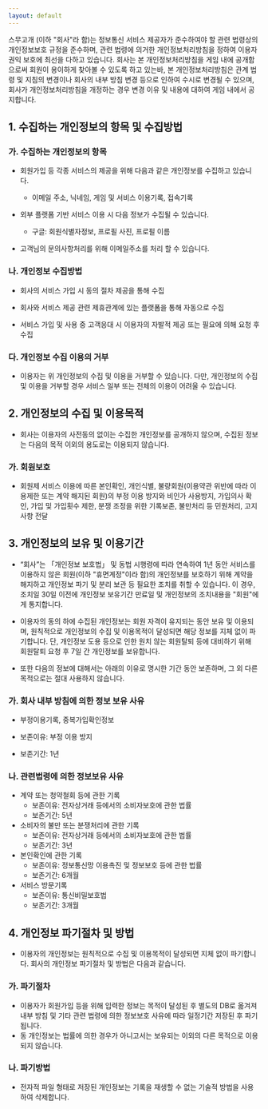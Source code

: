```yaml
---
layout: default
---
```

스무고개 (이하 "회사"라 함)는 정보통신 서비스 제공자가 준수하여야 할 관련 법령상의 개인정보보호 규정을 준수하며, 관련 법령에 의거한 개인정보처리방침을 정하여 이용자 권익 보호에 최선을 다하고 있습니다. 회사는 본 개인정보처리방침을 게임 내에 공개함으로써 회원이 용이하게 찾아볼 수 있도록 하고 있는바, 본 개인정보처리방침은 관계 법령 및 지침의 변경이나 회사의 내부 방침 변경 등으로 인하여 수시로 변경될 수 있으며, 회사가 개인정보처리방침을 개정하는 경우 변경 이유 및 내용에 대하여 게임 내에서 공지합니다.


## 1. 수집하는 개인정보의 항목 및 수집방법


### 가. 수집하는 개인정보의 항목


- 회원가입 등 각종 서비스의 제공을 위해 다음과 같은 개인정보를 수집하고 있습니다.
    
    - 이메일 주소, 닉네임, 게임 및 서비스 이용기록, 접속기록
    
- 외부 플랫폼 기반 서비스 이용 시 다음 정보가 수집될 수 있습니다.
    
    - 구글: 회원식별자정보, 프로필 사진, 프로필 이름
    
- 고객님의 문의사항처리를 위해 이메일주소를 처리 할 수 있습니다.


### 나. 개인정보 수집방법


- 회사의 서비스 가입 시 동의 절차 제공을 통해 수집
    
- 회사와 서비스 제공 관련 제휴관계에 있는 플랫폼을 통해 자동으로 수집
    
- 서비스 가입 및 사용 중 고객응대 시 이용자의 자발적 제공 또는 필요에 의해 요청 후 수집


### 다. 개인정보 수집 이용의 거부


- 이용자는 위 개인정보의 수집 및 이용을 거부할 수 있습니다. 다만, 개인정보의 수집 및 이용을 거부할 경우 서비스 일부 또는 전체의 이용이 어려울 수 있습니다.


## 2. 개인정보의 수집 및 이용목적


- 회사는 이용자의 사전동의 없이는 수집한 개인정보를 공개하지 않으며, 수집된 정보는 다음의 목적 이외의 용도로는 이용되지 않습니다.


### 가. 회원보호


- 회원제 서비스 이용에 따른 본인확인, 개인식별, 불량회원(이용약관 위반에 따라 이용제한 또는 계약 해지된 회원)의 부정 이용 방지와 비인가 사용방지, 가입의사 확인, 가입 및 가입횟수 제한, 분쟁 조정을 위한 기록보존, 불만처리 등 민원처리, 고지사항 전달


## 3. 개인정보의 보유 및 이용기간


- “회사”는 「개인정보 보호법」 및 동법 시행령에 따라 연속하여 1년 동안 서비스를 이용하지 않은 회원(이하 "휴면계정"이라 함)의 개인정보를 보호하기 위해 계약을 해지하고 개인정보 파기 및 분리 보관 등 필요한 조치를 취할 수 있습니다. 이 경우, 조치일 30일 이전에 개인정보 보유기간 만료일 및 개인정보의 조치내용을 "회원"에게 통지합니다.


- 이용자의 동의 하에 수집된 개인정보는 회원 자격이 유지되는 동안 보유 및 이용되며, 원칙적으로 개인정보의 수집 및 이용목적이 달성되면 해당 정보를 지체 없이 파기합니다. 단, 개인정보 도용 등으로 인한 원치 않는 회원탈퇴 등에 대비하기 위해 회원탈퇴 요청 후 7일 간 개인정보를 보유합니다.


- 또한 다음의 정보에 대해서는 아래의 이유로 명시한 기간 동안 보존하며, 그 외 다른 목적으로는 절대 사용하지 않습니다.


### 가. 회사 내부 방침에 의한 정보 보유 사유

- 부정이용기록, 중복가입확인정보

- 보존이유: 부정 이용 방지

- 보존기간: 1년


### 나. 관련법령에 의한 정보보유 사유


- 계약 또는 청약철회 등에 관한 기록
    - 보존이유: 전자상거래 등에서의 소비자보호에 관한 법률
    - 보존기간: 5년
- 소비자의 불만 또는 분쟁처리에 관한 기록
    - 보존이유: 전자상거래 등에서의 소비자보호에 관한 법률
    - 보존기간: 3년
- 본인확인에 관한 기록
    - 보존이유: 정보통신망 이용촉진 및 정보보호 등에 관한 법률
    - 보존기간: 6개월
- 서비스 방문기록
    - 보존이유: 통신비밀보호법
    - 보존기간: 3개월


## 4. 개인정보 파기절차 및 방법


- 이용자의 개인정보는 원칙적으로 수집 및 이용목적이 달성되면 지체 없이 파기합니다. 회사의 개인정보 파기절차 및 방법은 다음과 같습니다.


### 가. 파기절차


- 이용자가 회원가입 등을 위해 입력한 정보는 목적이 달성된 후 별도의 DB로 옮겨져 내부 방침 및 기타 관련 법령에 의한 정보보호 사유에 따라 일정기간 저장된 후 파기됩니다.
- 동 개인정보는 법률에 의한 경우가 아니고서는 보유되는 이외의 다른 목적으로 이용되지 않습니다.


### 나. 파기방법


- 전자적 파일 형태로 저장된 개인정보는 기록을 재생할 수 없는 기술적 방법을 사용하여 삭제합니다.
